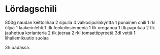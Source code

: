 # Lördagschili

800g naudan keittolihaa
2 sipulia
4 valkosipulinkynttä
1 punainen chili
1 rkl öljyä
1 laakerinlehti
1 tlk fenkolinsiemeniä
1 tlk oreganoa
1 tlk paprikaa
2 tlk jauhettua korianteria
2 tlk jeeraa
2 rkl tomaattipyreetä
3dl vettä
1 lihaliemikuutio
suolaa

3h padassa.